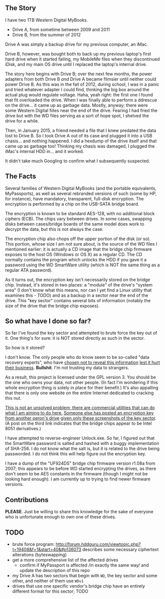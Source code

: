 ## The Story
I have two 1TB Western Digital MyBooks.

* Drive A, from sometime between 2009 and 2011
* Drive B, from the summer of 2012

Drive A was simply a backup drive for my previous computer, an iMac.

Drive B, however, was bought both to back up my previous laptop's first hard drive when it started failing, my MobileMe files when they discontinued iDisk, and my main OS drive until I replaced the laptop's internal drive.

The story here begins with Drive B; over the next few months, the power adapters from both Drive B *and* Drive A became flimsier until neither could power Drive B. As this was in the fall of 2012, during school, I was in a panic and tried whatever adapter I could find, thinking the big box around the actual plug would regulate voltage. Haha, yeah right: the first one I found that fit overloaded the drive. When I was finally able to perform a ddrescue on the drive... it came up as garbage data. Mostly, anyway; there were some Western Digital fiiles near the end of the drive. Fearing I had fried the drive but with the WD files serving as a sort of hope spot, I shelved the drive for a while.

Then, in January 2015, a friend needed a file that I knew predated the data lost to Drive B. So I took Drive A out of its case and plugged it into a USB chasis... and nothing happened. I did a hexdump of the drive itself and that came up as garbage too! Thinking my chasis was damaged, I plugged the iMac's internal HDD in... and it worked.

It didn't take much Googling to confirm what I subsequently suspected.

## The Facts
Several families of Western Digital MyBooks (and the portable equivalents, MyPassports), as well as several rebranded versions of such (some by HP, for instance), have mandatory, transparent, full-disk encryption. The encryption is performed by a chip on the USB-SATA bridge board.

The encryption is known to be standard AES-128, with no additional block ciphers (ECB). The chips vary between drives. In some cases, swapping disks between cases/bridge boards of the same model does work to decrypt the data, but this is not always the case.

The encryption chip also chops off the upper portion of the disk (or so). This portion, whose size I am not sure about, is the source of the WD files I mentioned earlier: it is actually a CD image that the bridge chip firmware exposes to the host OS (Windows or OS X) as a regular CD. The CD normally contains the program which unlocks the HDD if you gave it a password using the WD SmartWare utility (which is NOT the same thing as a regular ATA password).

As it turns out, the encryption key isn't necessarily stored on the bridge chip. Instead, it's stored in two places: a "module" of the drive's "system area" (I don't know what this means, nor can I yet find a Linux utility that examines this - TODO) and as a backup in a sector near the end of the drive. This "key sector" contains several bits of information (notably the size of the drive that the bridge chip exposes).

## So what have I done so far?
So far I've found the key sector and attempted to brute force the key out of it. One thing's for sure: it is NOT stored directly as such in the sector.

So how is it stored?

I don't know. The only people who do know seem to be so-called "data recovery experts", who have [chosen not to reveal this information](http://forum.hddguru.com/viewtopic.php?t=21584) [lest it hurt their business](http://forum.hddguru.com/viewtopic.php?t=24567&f=1&start=0#p165906). **Bullshit**. I'm not trusting my data to strangers.

As a result, this project is licensed under the GPL version 3. You should be the one who owns your data, not other people. (In fact I'm wondering if this whole encryption thing is solely in place for their benefit.) It's also appalling that there is only one website on the entire Internet dedicated to cracking this nut.

[This is not an unsolved problem; there are commercial utilities that can do what I am aiming to do here.](http://www.acelaboratory.com/news/newsitem.php?itemid=115) [Someone else has posted an encryption key from another peron's drive](http://forum.hddguru.com/viewtopic.php?t=19408&f=1&start=40&#p136073) [given only these screenshots of the key sector](http://forum.hddguru.com/viewtopic.php?t=19408&f=1&start=0#p131488). (A post on the third link indicates that the bridge chips appear to be Intel 8051 derivatives.)

I have attempted to reverse-engineer Unlock.exe. So far, I figured out that the SmartWare password is salted and hashed with a buggy implementation of SHA-256. I do not know what the salt is, but it is related to the drive being passworded. I do not think this will help figure out the encryption key.

I have a dump of the "UF924DS" bridge chip firmware version r1.08a from 2007; this appears to be before WD started encrypting the drives, as there don't seem to be AES constants in the firmware (though I might not be looking hard enough). I am currently up to trying to find newer firmware versions.

## Contributions
**PLEASE**. Just be willing to share this knowledge for the sake of everyone who is unfortunate enough to own one of these drives.

## TODO
- brute force program: http://forum.hddguru.com/viewtopic.php?t=19408&f=1&start=40&#p136073 describes some necessary ciphertext alterations (byteswapping)
- get a more comprehensive list of the affected drives
	- confirm if MyPassport is affected /in exactly the same way/ and update the description of this repo
- my Drive A has two sectors that begin with `WD`, the key sector and some other, and neither of them use `WDv1`
- drives that use one specific vendor's bridge chip have an entirely different format for this sector; TODO
